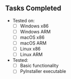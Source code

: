 <!--
^^^ Summarize the changes done and why they were done above.

By submitting this pull request, you certify that you have read the
[CONTRIBUTING.md](https://github.com/TagStudioDev/TagStudio/blob/main/CONTRIBUTING.md).

IMPORTANT FOR FEATURES: Please verify that a feature request or some other form
of communication with maintainers was already conducted in terms of approving.

Thank you for your eagerness to contribute!
-->

## Tasks Completed

<!-- No requirements, just context for reviewers. -->

- Tested on:
  - [ ] Windows x86
  - [ ] Windows ARM
  - [ ] macOS x86
  - [ ] macOS ARM
  - [ ] Linux x86
  - [ ] Linux ARM
  <!-- If an unspecified platform was tested, please add it here! -->
- Tested:
  - [ ] Basic functionality
  - [ ] PyInstaller executable
